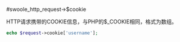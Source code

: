 #swoole_http_request->$cookie

HTTP请求携带的COOKIE信息，与PHP的$_COOKIE相同，格式为数组。

```php
echo $request->cookie['username'];
```


